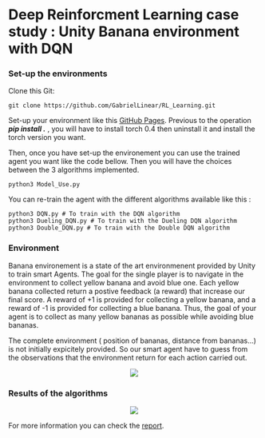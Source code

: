 # Deep Reinforcment Learning case study : Unity Banana environment with DQN

### Set-up the environments
Clone this Git:
```
git clone https://github.com/GabrielLinear/RL_Learning.git
```
Set-up your environment like this [GitHub Pages](https://github.com/udacity/Value-based-methods#dependencies).
Previous to the operation ***pip install .*** , you will have to install torch 0.4 then uninstall it and install the torch version you want.

Then, once you have set-up the environement you can use the trained agent you want like the code bellow. Then you will have the choices between the 3 algorithms implemented.
```
python3 Model_Use.py
```

You can re-train the agent with the different algorithms available like this :
```
python3 DQN.py # To train with the DQN algorithm
python3 Dueling_DQN.py # To train with the Dueling DQN algorithm
python3 Double_DQN.py # To train with the Double DQN algorithm
```

### Environment
Banana environement is a state of the art environmenent provided by Unity to train smart Agents. The goal for the single player is to navigate in the environment to collect yellow banana and avoid blue one. Each yellow banana collected return a postive feedback (a reward) that increase our final score. A reward of +1 is provided for collecting a yellow banana, and a reward of -1 is provided for collecting a blue banana. Thus, the goal of your agent is to collect as many yellow bananas as possible while avoiding blue bananas.

The complete environment ( position of bananas, distance from bananas...) is not initially expicitely provided. So our smart agent have to guess from the observations that the environment return for each action carried out.

<p align="center">
  <img src="https://github.com/GabrielLinear/RL_Learning/blob/main/Images/Image.gif" />
</p>

### Results of the algorithms


<p align="center">
  <img src="(https://github.com/GabrielLinear/RL_Learning/blob/main/Images/Scores_Banana.png" />
</p>

For more information you can check the [report](https://github.com/GabrielLinear/RL_Learning/blob/main/Report.pdf). 
